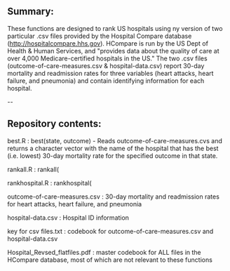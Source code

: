 ## Summary:
These functions are designed to rank US hospitals using ny version of two particular .csv files provided by the Hospital Compare database (http://hospitalcompare.hhs.gov). HCompare is run by the US Dept of Health & Human Services, and "provides data about the quality of care at over 4,000 Medicare-certified hospitals in the US." The two .csv files (outcome-of-care-measures.csv & hospital-data.csv) report 30-day mortality and readmission rates for three variables (heart attacks, heart failure, and pneumonia) and contain identifying information for each hospital.

--

## Repository contents:

best.R : best(state, outcome) - Reads outcome-of-care-measures.cvs and returns a character vector with the name of the hospital that has the best (i.e. lowest) 30-day mortality rate for the specified outcome in that state.

rankall.R : rankall(

rankhospital.R : rankhospital(

outcome-of-care-measures.csv : 30-day mortality and readmission rates for heart attacks, heart failure, and pneumonia

hospital-data.csv : Hospital ID information

key for csv files.txt : codebook for outcome-of-care-measures.csv and hospital-data.csv

Hospital_Revsed_flatfiles.pdf : master codebook for ALL files in the HCompare database, most of which are not relevant to these functions

